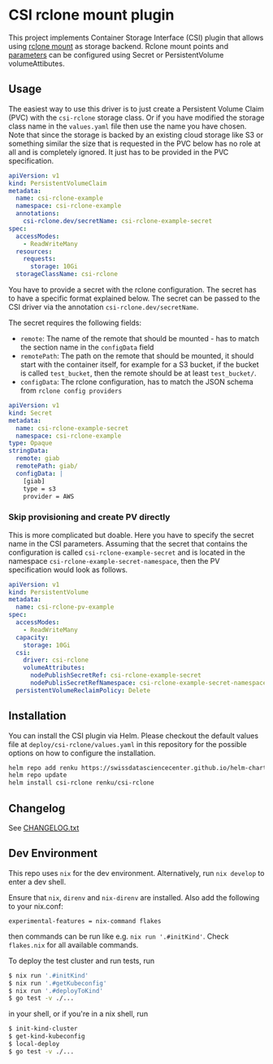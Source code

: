 
# CSI rclone mount plugin

This project implements Container Storage Interface (CSI) plugin that allows using [rclone mount](https://rclone.org/) as storage backend. Rclone mount points and [parameters](https://rclone.org/commands/rclone_mount/) can be configured using Secret or PersistentVolume volumeAttibutes. 

## Usage

The easiest way to use this driver is to just create a Persistent Volume Claim (PVC) with the `csi-rclone`
storage class. Or if you have modified the storage class name in the `values.yaml` file then use the name you have chosen.
Note that since the storage is backed by an existing cloud storage like S3 or something similar the size 
that is requested in the PVC below has no role at all and is completely ignored. It just has to be provided in the PVC specification.

```yaml
apiVersion: v1
kind: PersistentVolumeClaim
metadata:
  name: csi-rclone-example
  namespace: csi-rclone-example
  annotations:
    csi-rclone.dev/secretName: csi-rclone-example-secret
spec:
  accessModes:
    - ReadWriteMany
  resources:
    requests:
      storage: 10Gi
  storageClassName: csi-rclone
```

You have to provide a secret with the rclone configuration. The secret has to have a specific format explained below.
The secret can be passed to the CSI driver via the annotation `csi-rclone.dev/secretName`.

The secret requires the following fields:
- `remote`: The name of the remote that should be mounted - has to match the section name in the `configData` field
- `remotePath`: The path on the remote that should be mounted, it should start with the container itself, for example
  for a S3 bucket, if the bucket is called `test_bucket`, then the remote should be at least `test_bucket/`.
- `configData`: The rclone configuration, has to match the JSON schema from `rclone config providers`

```yaml
apiVersion: v1
kind: Secret
metadata:
  name: csi-rclone-example-secret
  namespace: csi-rclone-example
type: Opaque
stringData:
  remote: giab
  remotePath: giab/
  configData: |
    [giab]
    type = s3
    provider = AWS

```

### Skip provisioning and create PV directly

This is more complicated but doable. Here you have to specify the secret name in the CSI parameters.
Assuming that the secret that contains the configuration is called `csi-rclone-example-secret` and 
is located in the namespace `csi-rclone-example-secret-namespace`, then the PV specification would look as follows.

```yaml
apiVersion: v1
kind: PersistentVolume
metadata:
  name: csi-rclone-pv-example
spec:
  accessModes:
    - ReadWriteMany
  capacity:
    storage: 10Gi
  csi:
    driver: csi-rclone
    volumeAttributes:
      nodePublishSecretRef: csi-rclone-example-secret
      nodePublisSecretRefNamespace: csi-rclone-example-secret-namespace
  persistentVolumeReclaimPolicy: Delete
```

## Installation

You can install the CSI plugin via Helm. Please checkout the default values file at `deploy/csi-rclone/values.yaml`
in this repository for the possible options on how to configure the installation.

```bash
helm repo add renku https://swissdatasciencecenter.github.io/helm-charts
helm repo update
helm install csi-rclone renku/csi-rclone
```

## Changelog

See [CHANGELOG.txt](CHANGELOG.txt)

## Dev Environment
This repo uses `nix` for the dev environment. Alternatively, run `nix develop` to enter a dev shell.

Ensure that `nix`, `direnv` and `nix-direnv` are installed.
Also add the following to your nix.conf:
```
experimental-features = nix-command flakes
```
then commands can be run like e.g. `nix run '.#initKind'`. Check `flakes.nix` 
for all available commands.

To deploy the test cluster and run tests, run 
```bash
$ nix run '.#initKind'
$ nix run '.#getKubeconfig'
$ nix run '.#deployToKind'
$ go test -v ./...
```
in your shell, or if you're in a nix shell, run
```bash
$ init-kind-cluster
$ get-kind-kubeconfig
$ local-deploy
$ go test -v ./...
```

